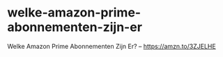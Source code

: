 # welke-amazon-prime-abonnementen-zijn-er
Welke Amazon Prime Abonnementen Zijn Er? – https://amzn.to/3ZJELHE
